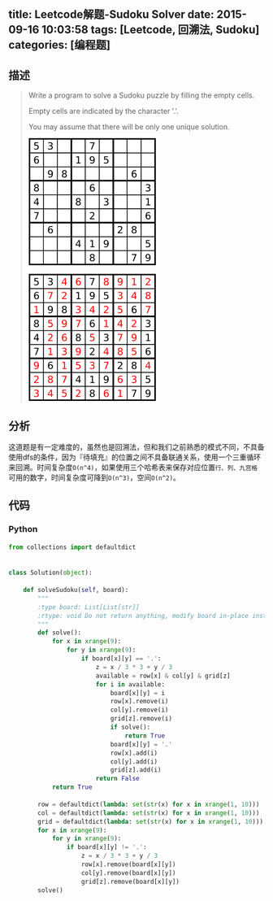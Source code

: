 title: Leetcode解题-Sudoku Solver
date: 2015-09-16 10:03:58
tags: [Leetcode, 回溯法, Sudoku]
categories: [编程题]
---

## 描述
> Write a program to solve a Sudoku puzzle by filling the empty cells.
>
> Empty cells are indicated by the character '.'.
>
> You may assume that there will be only one unique solution.
>
> ![puzzle](/images/sudoku1.png)
>
> ![solver](/images/sudoku2.png)

## 分析
这道题是有一定难度的，虽然也是回溯法，但和我们之前熟悉的模式不同，不具备使用dfs的条件，因为『待填充』的位置之间不具备联通关系，使用一个三重循环来回溯。时间复杂度`O(n^4)`，如果使用三个哈希表来保存对应位置`行、列、九宫格`可用的数字，时间复杂度可降到`O(n^3)`，空间`O(n^2)`。

## 代码
### Python
```python
from collections import defaultdict


class Solution(object):

    def solveSudoku(self, board):
        """
        :type board: List[List[str]]
        :rtype: void Do not return anything, modify board in-place instead.
        """
        def solve():
            for x in xrange(9):
                for y in xrange(9):
                    if board[x][y] == '.':
                        z = x / 3 * 3 + y / 3
                        available = row[x] & col[y] & grid[z]
                        for i in available:
                            board[x][y] = i
                            row[x].remove(i)
                            col[y].remove(i)
                            grid[z].remove(i)
                            if solve():
                                return True
                            board[x][y] = '.'
                            row[x].add(i)
                            col[y].add(i)
                            grid[z].add(i)
                        return False
            return True

        row = defaultdict(lambda: set(str(x) for x in xrange(1, 10)))
        col = defaultdict(lambda: set(str(x) for x in xrange(1, 10)))
        grid = defaultdict(lambda: set(str(x) for x in xrange(1, 10)))
        for x in xrange(9):
            for y in xrange(9):
                if board[x][y] != '.':
                    z = x / 3 * 3 + y / 3
                    row[x].remove(board[x][y])
                    col[y].remove(board[x][y])
                    grid[z].remove(board[x][y])
        solve()
```

